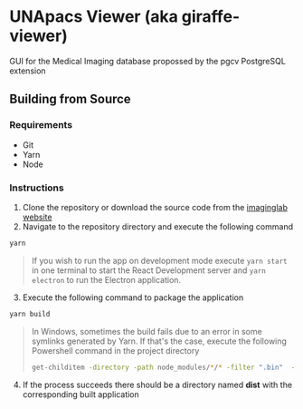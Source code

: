 # UNApacs Viewer (aka giraffe-viewer)

GUI for the Medical Imaging database propossed by the pgcv PostgreSQL extension

## Building from Source

### Requirements

- Git
- Yarn
- Node

### Instructions

1. Clone the repository or download the source code from the [imaginglab website](http://imaginglab.una.ac.cr/index.php/p051116-menu/2-uncategorised/27-p051116-p3)
2. Navigate to the repository directory and execute the following command

```bash
yarn
```

> If you wish to run the app on development mode execute `yarn start` in one terminal to start the React Development server and `yarn electron` to run the Electron application.

3. Execute the following command to package the application

```bash
yarn build
```

> In Windows, sometimes the build fails due to an error in some symlinks generated by Yarn. If that's the case, execute the following Powershell command in the project directory
>
> ```bash
> get-childitem -directory -path node_modules/*/* -filter ".bin"  -recurse -EA SilentlyContinue | where FullName -NotLike "*\node_modules\.bin" | % { cmd /c rmdir /s /q $_.FullName }
> ```

4. If the process succeeds there should be a directory named **dist** with the corresponding built application
